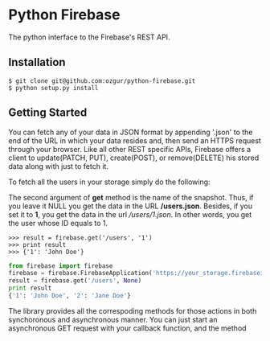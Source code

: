 # Python Firebase

The python interface to the Firebase's REST API.

## Installation

    $ git clone git@github.com:ozgur/python-firebase.git
    $ python setup.py install

## Getting Started

You can fetch any of your data in JSON format by appending '.json' to the end of the URL in which your data resides and, then send an HTTPS request through your browser. Like all other REST specific APIs, Firebase offers a client to update(PATCH, PUT), create(POST), or remove(DELETE) his stored data along with just to fetch it.

To fetch all the users in your storage simply do the following:


The second argument of **get** method is the name of the snapshot. Thus, if you leave it NULL you get the data in the URL **/users.json**. Besides, if you set it to **1**, you get the data in the url */users/1.json*. In other words, you get the user whose ID equals to 1.

    >>> result = firebase.get('/users', '1')
    >>> print result
    >>> {'1': 'John Doe'}


```python
from firebase import firebase
firebase = firebase.FirebaseApplication('https://your_storage.firebaseio.com', None)
result = firebase.get('/users', None)
print result
{'1': 'John Doe', '2': 'Jane Doe'}
```

The library provides all the correspoding methods for those actions in both synchoronous and asynchronous manner. You can just start an asynchronous GET request with your callback function, and the method
